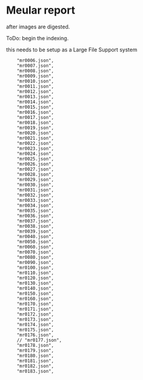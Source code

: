 # Meular report
after images are digested.

ToDo:
begin the indexing.

this needs to be setup as a Large File Support system

		"mr0006.json",
		"mr0007.json",
		"mr0008.json",
		"mr0009.json",
		"mr0010.json",
		"mr0011.json",
		"mr0012.json",
		"mr0013.json",
		"mr0014.json",
		"mr0015.json",
		"mr0016.json",
		"mr0017.json",
		"mr0018.json",
		"mr0019.json",
		"mr0020.json",
		"mr0021.json",
		"mr0022.json",
		"mr0023.json",
		"mr0024.json",
		"mr0025.json",
		"mr0026.json",
		"mr0027.json",
		"mr0028.json",
		"mr0029.json",
		"mr0030.json",
		"mr0031.json",
		"mr0032.json",
		"mr0033.json",
		"mr0034.json",
		"mr0035.json",
		"mr0036.json",
		"mr0037.json",
		"mr0038.json",
		"mr0039.json",
		"mr0040.json",
		"mr0050.json",
		"mr0060.json",
		"mr0070.json",
		"mr0080.json",
		"mr0090.json",
		"mr0100.json",
		"mr0110.json",
		"mr0120.json",
		"mr0130.json",
		"mr0140.json",
		"mr0150.json",
		"mr0160.json",
		"mr0170.json",
		"mr0171.json",
		"mr0172.json",
		"mr0173.json",
		"mr0174.json",
		"mr0175.json",
		"mr0176.json",
		// "mr0177.json",
		"mr0178.json",
		"mr0179.json",
		"mr0180.json",
		"mr0181.json",
		"mr0182.json",
		"mr0183.json",